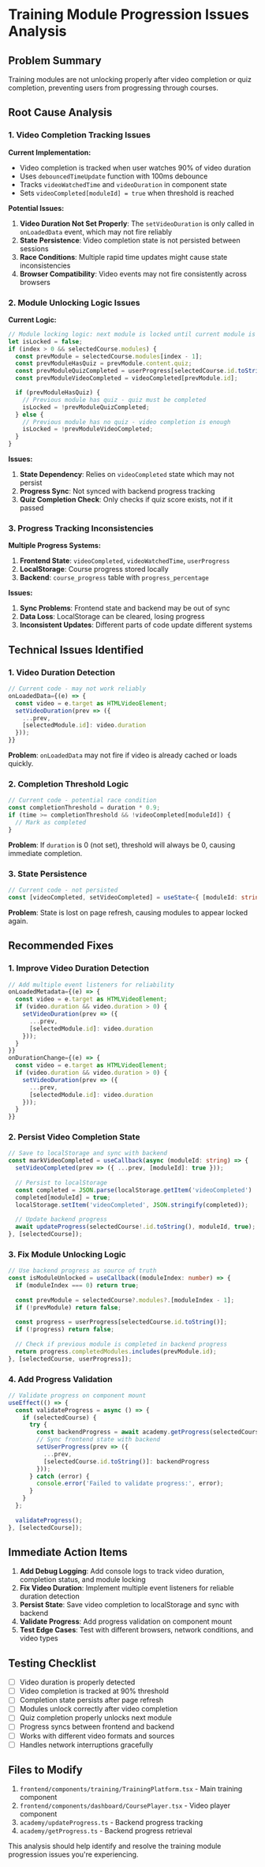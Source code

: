 # Training Module Progression Issues Analysis

## Problem Summary
Training modules are not unlocking properly after video completion or quiz completion, preventing users from progressing through courses.

## Root Cause Analysis

### 1. Video Completion Tracking Issues

**Current Implementation:**
- Video completion is tracked when user watches 90% of video duration
- Uses `debouncedTimeUpdate` function with 100ms debounce
- Tracks `videoWatchedTime` and `videoDuration` in component state
- Sets `videoCompleted[moduleId] = true` when threshold is reached

**Potential Issues:**
1. **Video Duration Not Set Properly**: The `setVideoDuration` is only called in `onLoadedData` event, which may not fire reliably
2. **State Persistence**: Video completion state is not persisted between sessions
3. **Race Conditions**: Multiple rapid time updates might cause state inconsistencies
4. **Browser Compatibility**: Video events may not fire consistently across browsers

### 2. Module Unlocking Logic Issues

**Current Logic:**
```typescript
// Module locking logic: next module is locked until current module is fully completed
let isLocked = false;
if (index > 0 && selectedCourse.modules) {
  const prevModule = selectedCourse.modules[index - 1];
  const prevModuleHasQuiz = prevModule.content.quiz;
  const prevModuleQuizCompleted = userProgress[selectedCourse.id.toString()]?.quizScores?.[prevModule.id] !== undefined;
  const prevModuleVideoCompleted = videoCompleted[prevModule.id];

  if (prevModuleHasQuiz) {
    // Previous module has quiz - quiz must be completed
    isLocked = !prevModuleQuizCompleted;
  } else {
    // Previous module has no quiz - video completion is enough
    isLocked = !prevModuleVideoCompleted;
  }
}
```

**Issues:**
1. **State Dependency**: Relies on `videoCompleted` state which may not persist
2. **Progress Sync**: Not synced with backend progress tracking
3. **Quiz Completion Check**: Only checks if quiz score exists, not if it passed

### 3. Progress Tracking Inconsistencies

**Multiple Progress Systems:**
1. **Frontend State**: `videoCompleted`, `videoWatchedTime`, `userProgress`
2. **LocalStorage**: Course progress stored locally
3. **Backend**: `course_progress` table with `progress_percentage`

**Issues:**
1. **Sync Problems**: Frontend state and backend may be out of sync
2. **Data Loss**: LocalStorage can be cleared, losing progress
3. **Inconsistent Updates**: Different parts of code update different systems

## Technical Issues Identified

### 1. Video Duration Detection
```typescript
// Current code - may not work reliably
onLoadedData={(e) => {
  const video = e.target as HTMLVideoElement;
  setVideoDuration(prev => ({
    ...prev,
    [selectedModule.id]: video.duration
  }));
}}
```

**Problem**: `onLoadedData` may not fire if video is already cached or loads quickly.

### 2. Completion Threshold Logic
```typescript
// Current code - potential race condition
const completionThreshold = duration * 0.9;
if (time >= completionThreshold && !videoCompleted[moduleId]) {
  // Mark as completed
}
```

**Problem**: If `duration` is 0 (not set), threshold will always be 0, causing immediate completion.

### 3. State Persistence
```typescript
// Current code - not persisted
const [videoCompleted, setVideoCompleted] = useState<{ [moduleId: string]: boolean }>({});
```

**Problem**: State is lost on page refresh, causing modules to appear locked again.

## Recommended Fixes

### 1. Improve Video Duration Detection
```typescript
// Add multiple event listeners for reliability
onLoadedMetadata={(e) => {
  const video = e.target as HTMLVideoElement;
  if (video.duration && video.duration > 0) {
    setVideoDuration(prev => ({
      ...prev,
      [selectedModule.id]: video.duration
    }));
  }
}}
onDurationChange={(e) => {
  const video = e.target as HTMLVideoElement;
  if (video.duration && video.duration > 0) {
    setVideoDuration(prev => ({
      ...prev,
      [selectedModule.id]: video.duration
    }));
  }
}}
```

### 2. Persist Video Completion State
```typescript
// Save to localStorage and sync with backend
const markVideoCompleted = useCallback(async (moduleId: string) => {
  setVideoCompleted(prev => ({ ...prev, [moduleId]: true }));
  
  // Persist to localStorage
  const completed = JSON.parse(localStorage.getItem('videoCompleted') || '{}');
  completed[moduleId] = true;
  localStorage.setItem('videoCompleted', JSON.stringify(completed));
  
  // Update backend progress
  await updateProgress(selectedCourse!.id.toString(), moduleId, true);
}, [selectedCourse]);
```

### 3. Fix Module Unlocking Logic
```typescript
// Use backend progress as source of truth
const isModuleUnlocked = useCallback((moduleIndex: number) => {
  if (moduleIndex === 0) return true;
  
  const prevModule = selectedCourse?.modules?.[moduleIndex - 1];
  if (!prevModule) return false;
  
  const progress = userProgress[selectedCourse.id.toString()];
  if (!progress) return false;
  
  // Check if previous module is completed in backend progress
  return progress.completedModules.includes(prevModule.id);
}, [selectedCourse, userProgress]);
```

### 4. Add Progress Validation
```typescript
// Validate progress on component mount
useEffect(() => {
  const validateProgress = async () => {
    if (selectedCourse) {
      try {
        const backendProgress = await academy.getProgress(selectedCourse.id);
        // Sync frontend state with backend
        setUserProgress(prev => ({
          ...prev,
          [selectedCourse.id.toString()]: backendProgress
        }));
      } catch (error) {
        console.error('Failed to validate progress:', error);
      }
    }
  };
  
  validateProgress();
}, [selectedCourse]);
```

## Immediate Action Items

1. **Add Debug Logging**: Add console logs to track video duration, completion status, and module locking
2. **Fix Video Duration**: Implement multiple event listeners for reliable duration detection
3. **Persist State**: Save video completion to localStorage and sync with backend
4. **Validate Progress**: Add progress validation on component mount
5. **Test Edge Cases**: Test with different browsers, network conditions, and video types

## Testing Checklist

- [ ] Video duration is properly detected
- [ ] Video completion is tracked at 90% threshold
- [ ] Completion state persists after page refresh
- [ ] Modules unlock correctly after video completion
- [ ] Quiz completion properly unlocks next module
- [ ] Progress syncs between frontend and backend
- [ ] Works with different video formats and sources
- [ ] Handles network interruptions gracefully

## Files to Modify

1. `frontend/components/training/TrainingPlatform.tsx` - Main training component
2. `frontend/components/dashboard/CoursePlayer.tsx` - Video player component
3. `academy/updateProgress.ts` - Backend progress tracking
4. `academy/getProgress.ts` - Backend progress retrieval

This analysis should help identify and resolve the training module progression issues you're experiencing.

